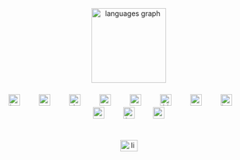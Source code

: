 <div align="center">
  <img src="https://github-readme-stats.vercel.app/api/top-langs?username=oguzyl1&locale=en&hide_title=true&layout=compact&card_width=320&langs_count=4&theme=dark&hide_border=false&order=2" height="150" alt="languages graph"  />
</div>

###

<div align="center">
  <img src="https://skillicons.dev/icons?i=java" height="23" alt="java logo"  />
  <img width="30" />
  <img src="https://skillicons.dev/icons?i=spring" height="23" alt="spring logo"  />
  <img width="30" />
  <img src="https://skillicons.dev/icons?i=docker" height="23" alt="docker logo"  />
  <img width="30" />
  <img src="https://skillicons.dev/icons?i=redis" height="23" alt="redis logo"  />
  <img width="30" />
  <img src="https://skillicons.dev/icons?i=postgres" height="23" alt="postgresql logo"  />
  <img width="30" />
  <img src="https://skillicons.dev/icons?i=hibernate" height="23" alt="hibernate logo"  />
  <img width="30" />
  <img src="https://skillicons.dev/icons?i=postman" height="23" alt="postman logo"  />
  <img width="30" />
  <img src="https://skillicons.dev/icons?i=js" height="23" alt="javascript logo"  />
  <img width="30" />
  <img src="https://skillicons.dev/icons?i=react" height="23" alt="react logo"  />
  <img width="30" />
  <img src="https://skillicons.dev/icons?i=html" height="23" alt="html5 logo"  />
  <img width="30" />
  <img src="https://skillicons.dev/icons?i=css" height="23" alt="css3 logo"  />
</div>

###

<br clear="both">

<div align="center">
  <a href="www.linkedin.com/in/oğuzhan-yıldız-347518296" target="_blank">
    <img src="https://raw.githubusercontent.com/maurodesouza/profile-readme-generator/master/src/assets/icons/social/linkedin/default.svg" width="35" height="23" alt="linkedin logo"  />
  </a>
</div>
